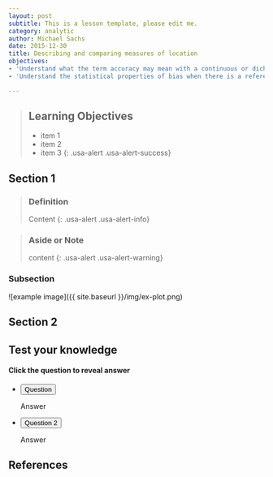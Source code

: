 ```yaml
---
layout: post
subtitle: This is a lesson template, please edit me.
category: analytic
author: Michael Sachs
date: 2015-12-30
title: Describing and comparing measures of location
objectives:
- 'Understand what the term accuracy may mean with a continuous or dichotomous biomarker. '
- 'Understand the statistical properties of bias when there is a reference value. '

---
```


> ## Learning Objectives
>  - item 1
>  - item 2
>  - item 3
{: .usa-alert .usa-alert-success}

## Section 1

> ### Definition
> Content
{: .usa-alert .usa-alert-info}

> ### Aside or Note
> content
{: .usa-alert .usa-alert-warning}

### Subsection

![example image]({{ site.baseurl }}/img/ex-plot.png)

## Section 2



## Test your knowledge

#### Click the question to reveal answer

<div class="usa-accordion-bordered">
    <ul class="usa-unstyled-list">
      <li>
        <button class="usa-button-unstyled" aria-expanded="false" aria-controls="collapsible-0">
          Question
        </button>
        <div id="collapsible-0" aria-hidden="true" class="usa-accordion-content">
          <p>
          Answer
          </p>
        </div>
      </li>
      <li>
        <button class="usa-button-unstyled" aria-expanded="false" aria-controls="collapsible-1">
          Question 2
        </button>
        <div id="collapsible-1" aria-hidden="true" class="usa-accordion-content">
          <p>
          Answer
          </p>
        </div>
      </li>
    </ul>
  </div>


## References